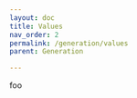 ```yaml
---
layout: doc
title: Values
nav_order: 2
permalink: /generation/values
parent: Generation

---
```


foo
